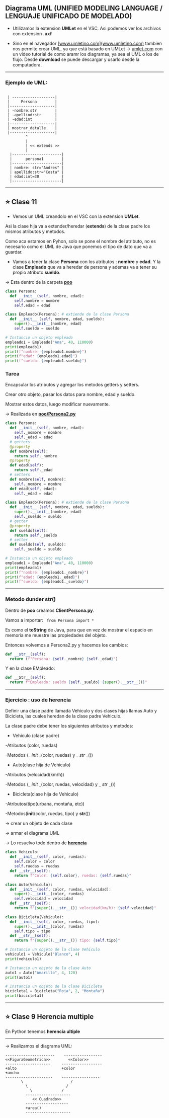 ## Diagrama UML (UNIFIED MODELING LANGUAGE / LENGUAJE UNIFICADO DE MODELADO)

- Utilizamos la extension **UMLet** en el VSC. Asi podemos ver los archivos con extension **.uxf**

- Sino en el navegador [www.umletino.com](www.umletino.com) tambien nos permite crear UML, ya que está basado en UMLet -> [umlet.com](umplet.com) con un video tutorial de como aramr los diagramas, ya sea el UML o los de flujo. Desde **download** se puede descargar y usarlo desde la computadora.

---

### Ejemplo de UML:

```

 | -------------------|
 |     Persona        |
 |--------------------|
 | -nombre:str        |
 | -apelliod:str      |
 | -edad:int          |
 |--------------------|
 | mostrar_detalle    |
 |--------------------|
         ^
         |
         | << extends >>
         |
  |----------------------|
  |      persona1        |
  |----------------------|
  | nombre: str="Andres" | 
  | apellido:str="Costa" |
  | edad:int=30          |
  |----------------------|      

```

---

## :star: Clase 11

- Vemos un UML creandolo en el VSC con la extension **UMLet**.

Asi la clase hija va a extender/heredar (**extends**) de la clase padre los mismos atributos y metodos.

Como aca estamos en Pyhon, solo se pone el nombre del atributo, no es necesario ocmo el UML de Java que ponemos el tipo de dato que va a guardar.

- Vamos a tener la clase **Persona** con los atributos : **nombre** y **edad**. Y la clase **Empleado** que va a heredar de persona y ademas va a tener su propio atributo **sueldo**.

-> Esta dentro de la carpeta [**poo**](https://github.com/eugenia1984/UTN-FRSR-Programacion-1year-2semester/blob/main/laboratorio2/clase8_9_10_11/poo/Persona.py)


```Python
class Persona:
  def __init__(self, nombre, edad):
    self.nombre = nombre
    self.edad = edad

class Empleado(Persona): # extiende de la clase Persona
  def __init__ (self, nombre, edad, sueldo):
    super().__init__(nombre, edad)
    self.sueldo = sueldo

# Instancio un objeto empleado
empleado1 = Empleado("Ana", 40, 110000)  
print(empleado1) 
print(f"nombre: {empleado1.nombre}")  
print(f"edad: {empleado1.edad}")
print(f"sueldo: {empleado1.sueldo}")
```

### Tarea

Encapsular los atributos y agregar los metodos getters y setters.

Crear otro objeto, pasar los datos para nombre, edad y sueldo.

Mostrar estos datos, luego modificar nuevamente.

-> Realizada en [**poo/Persona2.py**](https://github.com/eugenia1984/UTN-FRSR-Programacion-1year-2semester/blob/main/laboratorio2/clase8_9_10_11/poo/Persona2.py)

```Python
class Persona:
  def __init__(self, nombre, edad):
    self._nombre = nombre
    self._edad = edad
  # getters
  @property
  def nombre(self):
    return self._nombre  
  @property
  def edad(self):
    return self._edad
  # setters
  def nombre(self, nombre):
    self._nombre = nombre
  def edad(self, edad):
    self._edad = edad

class Empleado(Persona): # extiende de la clase Persona
  def __init__ (self, nombre, edad, sueldo):
    super().__init__(nombre, edad)
    self._sueldo = sueldo
  # getter
  @property
  def sueldo(self):
    return self._sueldo
  # setter
  def sueldo(self, sueldo):
    self._sueldo = sueldo

# Instancio un objeto empleado
empleado1 = Empleado("Ana", 40, 110000)  
print(empleado1) 
print(f"nombre: {empleado1._nombre}")  
print(f"edad: {empleado1._edad}")
print(f"sueldo: {empleado1._sueldo}")
```

---

### Metodo dunder __str__()

Dentro de **poo** creamos **ClientPersona.py**.

Vamos a importar: ``` from Persona import *```

Es como el **toString** de Java, para que en vez de mostrar el espacio en memoria me muestre las propiedades del objeto.

Entonces volvemos a Persona2.py y hacemos los cambios:

```Python
def __str__(self):
  return (f"Persona: {self._nombre} {self._edad}")
```

Y en la clase EMpleado:

```Python
def __Str__(self):
  return f"Empleado: sueldo {self._sueldo} {super().__str__()}"
```


---

### Ejercicio : uso de herencia

Definir una clase padre llamada Vehiculo y dos clases hijas llamas Auto y Bicicleta, las cuales heredan de la clase padre Vehiculo.

La clase padre debe tener los siguientes atributos y metodos:

- Vehiculo (clase padre)

-Atributos (color, ruedas)

-Metodos (_ _init_ _(color, ruedas) y _ _str_ _())

- Auto(clase hija de Vehiculo)

-Atributos (velocidad(km/h))

-Metodos (_ _init_ _(color, ruedas, velocidad) y _ _str_ _()) 

- Bicicleta(clase hija de Vehiculo)

-Atributos(tipo(urbana, montaña, etc))

-Metodos(__init__(color, ruedas, tipo) y __str__())

-> crear un objeto de cada clase

-> armar el diagrama UML

-> Lo resuelvo todo dentro de [**herencia**](https://github.com/eugenia1984/UTN-FRSR-Programacion-1year-2semester/tree/main/laboratorio2/clase8_9_10_11/herencia)

```Python
class Vehiculo:
  def __init__(self, color, ruedas):
    self.color = color
    self.ruedas = ruedas
  def __str__(self):
    return f"Color: {self.color}, ruedas: {self.ruedas}"

class Auto(Vehiculo):
  def __init__(self, color, ruedas, velocidad):
    super().__init__(color, ruedas)
    self.velocidad = velocidad
  def __str__(self):
    return f"{super().__str__()} velocidad(km/h): {self.velocidad}" 

class Bicicleta(Vehiculo):
  def __init__(self, color, ruedas, tipo):
    super().__init__(color, ruedas)
    self.tipo = tipo
  def __str__(self):
    return f"{super().__str__()} tipo: {self.tipo}"

# Instancio un objeto de la clase Vehiculo
vehiculo1 = Vehiculo("Blanco", 4)
print(vehiculo1)

# Instancio un objeto de la clase Auto
auto1 = Auto("Amarillo", 4, 120)
print(auto1)

# Instancio un objeto de la clase Bicicleta
bicicleta1 = Bicicleta("Roja", 2, "Montaña")
print(bicicleta1)
```

---

## :star: Clase 9 Herencia multiple

En Python tenemos **herencia ultiple**

---

-> Realizamos el diagrama UML:

```
----------------------    -----------------
<<FiguraGeometrica>>        <<Color>>
--------------------     ------------------
+alto                    +color
+ancho
---------------------    -----------------
       \                     / 
         \                 /
           \             /
         --------------------
            << Cuadrado>>
         -------------------
         +area()
         --------------------   
```